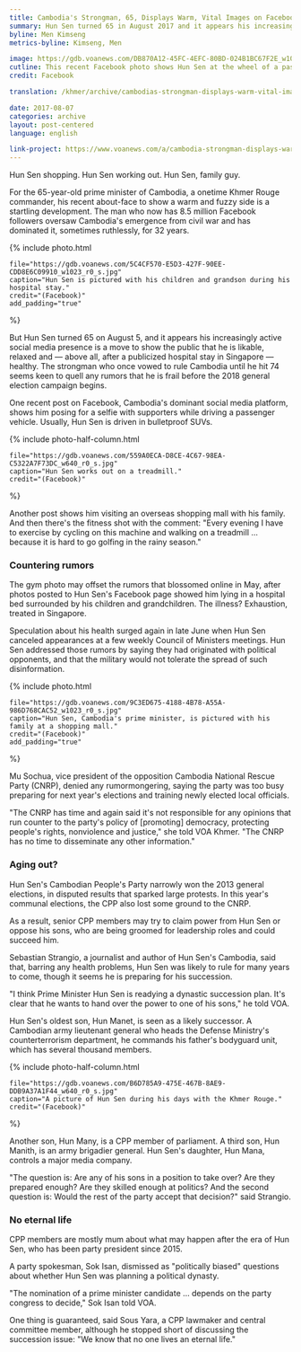 ```yaml
---
title: Cambodia's Strongman, 65, Displays Warm, Vital Images on Facebook
summary: Hun Sen turned 65 in August 2017 and it appears his increasingly active social media presence is a move to show the public that he is likable, relaxed and — above all — healthy. 
byline: Men Kimseng
metrics-byline: Kimseng, Men

image: https://gdb.voanews.com/DB870A12-45FC-4EFC-80BD-024B1BC67F2E_w1023_r1_s.jpg
cutline: This recent Facebook photo shows Hun Sen at the wheel of a passenger vehicle. Usually, he's driven in a bulletproof SUV.
credit: Facebook

translation: /khmer/archive/cambodias-strongman-displays-warm-vital-images-on-facebook.html

date: 2017-08-07
categories: archive
layout: post-centered
language: english

link-project: https://www.voanews.com/a/cambodia-strongman-displays-warm-vital-images-facebook/3978129.html
---
```


Hun Sen shopping. Hun Sen working out. Hun Sen, family guy.

For the 65-year-old prime minister of Cambodia, a onetime Khmer Rouge commander, his recent about-face to show a warm and fuzzy side is a startling development. The man who now has 8.5 million Facebook followers oversaw Cambodia's emergence from civil war and has dominated it, sometimes ruthlessly, for 32 years.



{% include photo.html 
 
	file="https://gdb.voanews.com/5C4CF570-E5D3-427F-90EE-CDD8E6C09910_w1023_r0_s.jpg"
	caption="Hun Sen is pictured with his children and grandson during his hospital stay."
	credit="(Facebook)"
	add_padding="true"

%}


But Hun Sen turned 65 on August 5, and it appears his increasingly active social media presence is a move to show the public that he is likable, relaxed and — above all, after a publicized hospital stay in Singapore — healthy. The strongman who once vowed to rule Cambodia until he hit 74 seems keen to quell any rumors that he is frail before the 2018 general election campaign begins.

One recent post on Facebook, Cambodia's dominant social media platform, shows him posing for a selfie with supporters while driving a passenger vehicle. Usually, Hun Sen is driven in bulletproof SUVs.



{% include photo-half-column.html 
 
	file="https://gdb.voanews.com/559A0ECA-D8CE-4C67-98EA-C5322A7F73DC_w640_r0_s.jpg"
	caption="Hun Sen works out on a treadmill."
	credit="(Facebook)"

%}


Another post shows him visiting an overseas shopping mall with his family. And then there's the fitness shot with the comment: "Every evening I have to exercise by cycling on this machine and walking on a treadmill ... because it is hard to go golfing in the rainy season."


### Countering rumors ###

The gym photo may offset the rumors that blossomed online in May, after photos posted to Hun Sen's Facebook page showed him lying in a hospital bed surrounded by his children and grandchildren. The illness? Exhaustion, treated in Singapore.

Speculation about his health surged again in late June when Hun Sen canceled appearances at a few weekly Council of Ministers meetings. Hun Sen addressed those rumors by saying they had originated with political opponents, and that the military would not tolerate the spread of such disinformation.



{% include photo.html 
 
	file="https://gdb.voanews.com/9C3ED675-4188-4B78-A55A-986D768CAC52_w1023_r0_s.jpg"
	caption="Hun Sen, Cambodia's prime minister, is pictured with his family at a shopping mall."
	credit="(Facebook)"
	add_padding="true"

%}


Mu Sochua, vice president of the opposition Cambodia National Rescue Party (CNRP), denied any rumormongering, saying the party was too busy preparing for next year's elections and training newly elected local officials.

"The CNRP has time and again said it's not responsible for any opinions that run counter to the party's policy of [promoting] democracy, protecting people's rights, nonviolence and justice," she told VOA Khmer. "The CNRP has no time to disseminate any other information."



### Aging out? ###

Hun Sen's Cambodian People's Party narrowly won the 2013 general elections, in disputed results that sparked large protests. In this year's communal elections, the CPP also lost some ground to the CNRP.

As a result, senior CPP members may try to claim power from Hun Sen or oppose his sons, who are being groomed for leadership roles and could succeed him.

Sebastian Strangio, a journalist and author of Hun Sen's Cambodia, said that, barring any health problems, Hun Sen was likely to rule for many years to come, though it seems he is preparing for his succession.

"I think Prime Minister Hun Sen is readying a dynastic succession plan. It's clear that he wants to hand over the power to one of his sons," he told VOA.

Hun Sen's oldest son, Hun Manet, is seen as a likely successor. A Cambodian army lieutenant general who heads the Defense Ministry's counterterrorism department, he commands his father's bodyguard unit, which has several thousand members.



{% include photo-half-column.html 
 
	file="https://gdb.voanews.com/B6D785A9-475E-467B-8AE9-DDB9A37A1F44_w640_r0_s.jpg"
	caption="A picture of Hun Sen during his days with the Khmer Rouge."
	credit="(Facebook)"

%}


Another son, Hun Many, is a CPP member of parliament. A third son, Hun Manith, is an army brigadier general. Hun Sen's daughter, Hun Mana, controls a major media company.

"The question is: Are any of his sons in a position to take over? Are they prepared enough? Are they skilled enough at politics? And the second question is: Would the rest of the party accept that decision?" said Strangio.




### No eternal life ###

CPP members are mostly mum about what may happen after the era of Hun Sen, who has been party president since 2015.

A party spokesman, Sok Isan, dismissed as "politically biased" questions about whether Hun Sen was planning a political dynasty.

"The nomination of a prime minister candidate … depends on the party congress to decide," Sok Isan told VOA.

One thing is guaranteed, said Sous Yara, a CPP lawmaker and central committee member, although he stopped short of discussing the succession issue: "We know that no one lives an eternal life."

